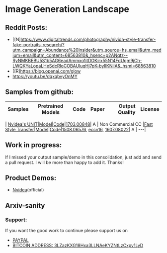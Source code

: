 # Image Generation  Landscape

## Reddit Posts:

- [[N]https://www.digitaltrends.com/photography/nivida-style-transfer-fake-portraits-research/?utm_campaign=Abundance%20Insider&utm_source=hs_email&utm_medium=email&utm_content=68563810&_hsenc=p2ANqtz--RyNMKBEBU5S1b5AG6eadAmmxo1itDOKirx55N14FdUgm9jCh-LWQKYaLopaLHeSdcRloCOBAUluqHj7pK-byIIKNilA&_hsmi=68563810
- [[R]https://blog.openai.com/glow
- https://youtu.be/dqxqbvyOnMY


## Samples from github:

| Samples       | Pretrained Models           | Code  | Paper  | Output Quality|License
| ------------- |:---------------------------:| -----:| ------:|------:|-------:|

| [Nvidea's UNIT](https://photos.app.goo.gl/5x7oIifLh2BVJemb2)|[Model](https://github.com/mingyuliutw/UNIT/blob/master/TUTORIAL.md#pretrained-models)|[Code](https://github.com/mingyuliutw/UNIT)|[1703.00848](https://arxiv.org/abs/1703.00848)| A | Non Commercial CC
|[Fast Style Transfer](https://www.youtube.com/watch?v=xVJwwWQlQ1o)|[Model](https://drive.google.com/drive/folders/0B9jhaT37ydSyRk9UX0wwX3BpMzQ?usp=sharing)|[Code](https://github.com/lengstrom/fast-style-transfer)|[1508.06576](https://arxiv.org/abs/1508.06576), [eccv16](https://cs.stanford.edu/people/jcjohns/eccv16/), [1607.08022](https://arxiv.org/abs/1607.08022)| A | ---|
## Work in progress:

If I missed your output sample/demo in this consolidation, just add and send a pull request. I will be more than happy to add it. Thanks!

## Product Demos:

- [Nvidea](https://www.youtube.com/watch?v=kSLJriaOumA)(official)

## Arxiv-sanity


### Support:

If you want the good work to continue please support us on

* [PAYPAL](https://www.paypal.me/ishandutta2007)
* [BITCOIN ADDRESS: 3LZazKXG18Hxa3LLNAeKYZNtLzCxpv1LyD](https://www.coinbase.com/join/5a8e4a045b02c403bc3a9c0c)
